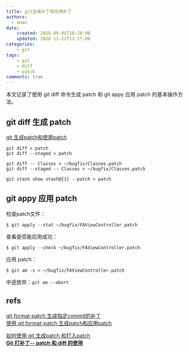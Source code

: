 ```yaml
---
title: git生成补丁和应用补丁
authors:
  - xman
date:
    created: 2018-09-05T10:20:00
    updated: 2020-11-22T11:17:00
categories:
    - git
tags:
    - git
    - diff
    - patch
comments: true
---
```


本文记录了使用 git diff 命令生成 patch 和 git appy 应用 patch 的基本操作方法。

<!-- more -->

## git diff 生成 patch

[git 生成patch和使用patch](https://blog.csdn.net/maybe_windleave/article/details/8703778)  

```Shell
git diff > patch
git diff --staged > patch
```

```Shell
git diff -- Classes > ~/bugfix/Classes.patch
git diff --staged -- Classes > ~/bugfix/Classes.patch

git stash show stash@{1} --patch > patch
```

## git appy 应用 patch

检查patch文件：

```Shell
$ git apply --stat ~/bugfix/FAViewController.patch
```

查看是否能应用成功：

```Shell
$ git apply --check ~/bugfix/FAViewController.patch
```

应用 patch：

```Shell
$ git am -s < ~/bugfix/FAViewController.patch
```

中途放弃：`git am --abort`

## refs

[git format-patch 生成指定commit的补丁](https://blog.csdn.net/sinat_29891353/article/details/80803103)  
[使用 git format-patch 生成patch和应用patch](https://www.jianshu.com/p/814fb6606734)  

[如何使用 git 生成patch 和打入patch](https://blog.csdn.net/liuhaomatou/article/details/54410361)  
[**Git 打补丁-- patch 和 diff 的使用**](https://juejin.im/post/5b5851976fb9a04f844ad0f4)  


